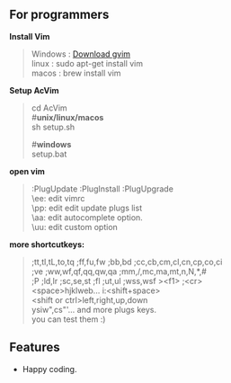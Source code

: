 For programmers
---
**Install Vim** 
> Windows : [Download gvim](http://www.vim.org/download "Vim")  
> linux : sudo apt-get install vim  
> macos : brew install vim

**Setup AcVim**  
>cd AcVim  
#**unix/linux/macos**  
sh setup.sh  
>  
>#**windows**  
setup.bat

**open vim**  
> :PlugUpdate :PlugInstall :PlugUpgrade  
\ee: edit vimrc  
\pp: edit edit update plugs list  
\aa: edit autocomplete option.  
\uu: edit custom option

**more shortcutkeys:**  
>;tt,tl,tL,to,tq ;ff,fu,fw ;bb,bd ;cc,cb,cm,cl,cn,cp,co,ci  
;ve ;ww,wf,qf,qq,qw,qa ;mm,/,mc,ma,mt,n,N,*,\#  
;P ;ld,lr ;sc,se,st ;fl ;ut,ul ;wss,wsf >\<f1\> ;\<cr\>  
\<space\>hjklweb... i:<shift+space>  
\<shift or ctrl\>left,right,up,down    
ysiw",cs"'... and more plugs keys.  
you can test them :)

## Features
- Happy coding.

